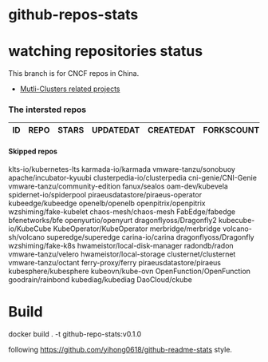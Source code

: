# github-repos-stats

# watching repositories status

This branch is for CNCF repos in China.
- [Mutli-Clusters related projects](https://github.com/pacoxu/github-repos-stats/tree/multi-clusters)


<!--START_SECTION:github_repos-->
### The intersted repos
| ID | REPO | STARS | UPDATEDAT | CREATEDAT | FORKSCOUNT | DESCRIPTIONS |
|----|------|-------|-----------|-----------|------------|--------------|



#### Skipped repos
klts-io/kubernetes-lts
karmada-io/karmada
vmware-tanzu/sonobuoy
apache/incubator-kyuubi
clusterpedia-io/clusterpedia
cni-genie/CNI-Genie
vmware-tanzu/community-edition
fanux/sealos
oam-dev/kubevela
spidernet-io/spiderpool
piraeusdatastore/piraeus-operator
kubeedge/kubeedge
openelb/openelb
openpitrix/openpitrix
wzshiming/fake-kubelet
chaos-mesh/chaos-mesh
FabEdge/fabedge
bfenetworks/bfe
openyurtio/openyurt
dragonflyoss/Dragonfly2
kubecube-io/KubeCube
KubeOperator/KubeOperator
merbridge/merbridge
volcano-sh/volcano
superedge/superedge
carina-io/carina
dragonflyoss/Dragonfly
wzshiming/fake-k8s
hwameistor/local-disk-manager
radondb/radon
vmware-tanzu/velero
hwameistor/local-storage
clusternet/clusternet
vmware-tanzu/octant
ferry-proxy/ferry
piraeusdatastore/piraeus
kubesphere/kubesphere
kubeovn/kube-ovn
OpenFunction/OpenFunction
goodrain/rainbond
kubediag/kubediag
DaoCloud/ckube<!--END_SECTION:github_repos-->

# Build

docker build . -t github-repo-stats:v0.1.0

following https://github.com/yihong0618/github-readme-stats style.
